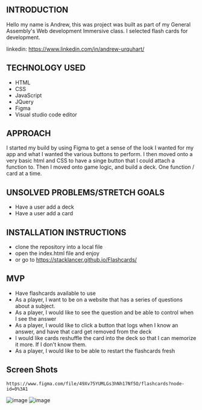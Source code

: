 ## INTRODUCTION
  Hello my name is Andrew, this was project was built  as part of my General Assembly's Web development Immersive class.
  I selected flash cards for development.

  linkedin: https://www.linkedin.com/in/andrew-urquhart/



## TECHNOLOGY USED

* HTML
* CSS
* JavaScript
* JQuery
* Figma
* Visual studio code editor

## APPROACH

I started my build by using Figma to get a sense of the look I wanted for my app and what I wanted the various buttons to perform.
I then moved onto a very basic  html and CSS to have a singe button that I could attach a function to. 
Then I moved onto game logic, and  build a deck. One function / card at a time.

## UNSOLVED PROBLEMS/STRETCH GOALS

* Have a user add a deck
* Have a user add a card



## INSTALLATION INSTRUCTIONS

* clone the repository into a local file
* open the index.html file and enjoy
* or go to  https://stacklancer.github.io/Flashcards/


## MVP

* Have flashcards available to use
* As a player, I want to be on a website that has a series of questions about a subject.
* As a player, I would like to see the question and be able to control when I see the answer
* As a player, I would like to click a button that logs when I know an answer, and have that card get removed from the deck
* I would like cards reshuffle the card into the deck so that I can memorize it more. If I don't know them.
* As a player, I would like to be able to restart the flashcards fresh



## Screen Shots


    https://www.figma.com/file/49Xv75YUMLGs3hNh17Nf5O/flashcards?node-id=0%3A1

  ![image](https://user-images.githubusercontent.com/85643280/142709947-27c995a7-ebd9-4575-a057-728c9cb8096a.png)
  ![image](https://user-images.githubusercontent.com/85643280/142709964-f4fff791-ccb8-4322-acba-c6d3ad51003c.png)

